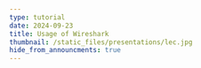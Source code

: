 ```yaml
---
type: tutorial
date: 2024-09-23
title: Usage of Wireshark
thumbnail: /static_files/presentations/lec.jpg
hide_from_announcments: true
---
```

